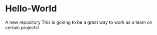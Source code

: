 # Hello-World
A new repository
This is goinng to be a great way to work as a team on certain projects!
